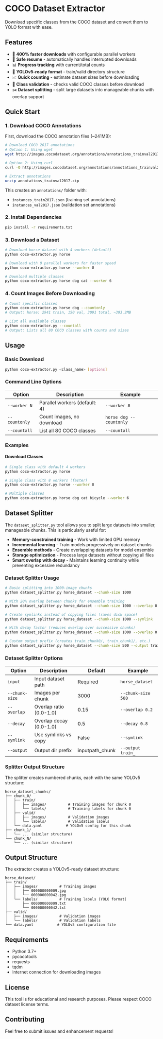# COCO Dataset Extractor

Download specific classes from the COCO dataset and convert them to YOLO format with ease.

## Features

- 🚀 **400% faster downloads** with configurable parallel workers
- 🔄 **Safe resume** - automatically handles interrupted downloads
- 📊 **Progress tracking** with current/total counts
- 📁 **YOLOv5-ready format** - train/valid directory structure
- 📈 **Quick counting** - estimate dataset sizes before downloading
- 🎯 **Class validation** - checks valid COCO classes before download
- ✂️ **Dataset splitting** - split large datasets into manageable chunks with overlap support

## Quick Start

### 1. Download COCO Annotations

First, download the COCO annotation files (~241MB):

```bash
# Download COCO 2017 annotations
# Option 1: Using wget
wget http://images.cocodataset.org/annotations/annotations_trainval2017.zip

# Option 2: Using curl
curl -O http://images.cocodataset.org/annotations/annotations_trainval2017.zip

# Extract annotations
unzip annotations_trainval2017.zip
```

This creates an `annotations/` folder with:
- `instances_train2017.json` (training set annotations)
- `instances_val2017.json` (validation set annotations)

### 2. Install Dependencies

```bash
pip install -r requirements.txt
```

### 3. Download a Dataset

```bash
# Download horse dataset with 4 workers (default)
python coco-extractor.py horse

# Download with 8 parallel workers for faster speed
python coco-extractor.py horse --worker 8

# Download multiple classes
python coco-extractor.py horse dog cat --worker 6
```


### 4. Count Images Before Downloading

```bash
# Count specific classes
python coco-extractor.py horse dog --countonly
# Output: horse: 2941 train, 150 val, 3091 total, ~303.2MB

# List all available classes
python coco-extractor.py --countall
# Output: Lists all 80 COCO classes with counts and sizes
```


## Usage

### Basic Download
```bash
python coco-extractor.py <class_name> [options]
```

### Command Line Options

| Option | Description | Example |
|--------|-------------|---------|
| `--worker N` | Parallel workers (default: 4) | `--worker 8` |
| `--countonly` | Count images, no download | `horse dog --countonly` |
| `--countall` | List all 80 COCO classes | `--countall` |

### Examples

#### Download Classes
```bash
# Single class with default 4 workers
python coco-extractor.py horse

# Single class with 8 workers (faster)
python coco-extractor.py horse --worker 8

# Multiple classes
python coco-extractor.py horse dog cat bicycle --worker 6
```

## Dataset Splitter

The `dataset_splitter.py` tool allows you to split large datasets into smaller, manageable chunks. This is particularly useful for:

- **Memory-constrained training** - Work with limited GPU memory
- **Incremental learning** - Train models progressively on dataset chunks
- **Ensemble methods** - Create overlapping datasets for model ensemble
- **Storage optimization** - Process large datasets without copying all files
- **Smart overlap with decay** - Maintains learning continuity while preventing excessive redundancy

### Dataset Splitter Usage

```bash
# Basic splitting into 1000-image chunks
python dataset_splitter.py horse_dataset --chunk-size 1000

# With 20% overlap between chunks for ensemble training
python dataset_splitter.py horse_dataset --chunk-size 1000 --overlap 0.2

# Create symlinks instead of copying files (saves disk space)
python dataset_splitter.py horse_dataset --chunk-size 1000 --symlink

# With decay factor (reduces overlap over successive chunks)
python dataset_splitter.py horse_dataset --chunk-size 1000 --overlap 0.2 --decay 0.8

# Custom output prefix (creates train_chunk0/, train_chunk1/, etc.)
python dataset_splitter.py horse_dataset --chunk-size 500 --output train
```

### Dataset Splitter Options

| Option | Description | Default | Example |
|--------|-------------|---------|---------|
| `input` | Input dataset path | Required | `horse_dataset` |
| `--chunk-size` | Images per chunk | 3000 | `--chunk-size 500` |
| `--overlap` | Overlap ratio (0.0-1.0) | 0.15 | `--overlap 0.2` |
| `--decay` | Overlap decay (0.0-1.0) | 0.5 | `--decay 0.8` |
| `--symlink` | Use symlinks vs copy | False | `--symlink` |
| `--output` | Output dir prefix | inputpath_chunk<num> | `--output train_` |

### Splitter Output Structure

The splitter creates numbered chunks, each with the same YOLOv5 structure:

```
horse_dataset_chunks/
├── chunk_0/
│   ├── train/
│   │   ├── images/          # Training images for chunk 0
│   │   └── labels/          # Training labels for chunk 0
│   ├── valid/
│   │   ├── images/          # Validation images
│   │   └── labels/          # Validation labels
│   └── data.yaml           # YOLOv5 config for this chunk
├── chunk_1/
│   └── ... (similar structure)
└── chunk_N/
    └── ... (similar structure)
```

## Output Structure

The extractor creates a YOLOv5-ready dataset structure:

```
horse_dataset/
├── train/
│   ├── images/          # Training images
│   │   ├── 000000000009.jpg
│   │   └── 000000000042.jpg
│   └── labels/          # Training labels (YOLO format)
│       ├── 000000000009.txt
│       └── 000000000042.txt
├── valid/
│   ├── images/          # Validation images
│   └── labels/          # Validation labels
└── data.yaml           # YOLOv5 configuration file
```

## Requirements

- Python 3.7+
- pycocotools
- requests  
- tqdm
- Internet connection for downloading images

## License

This tool is for educational and research purposes. Please respect COCO dataset license terms.

## Contributing

Feel free to submit issues and enhancement requests!